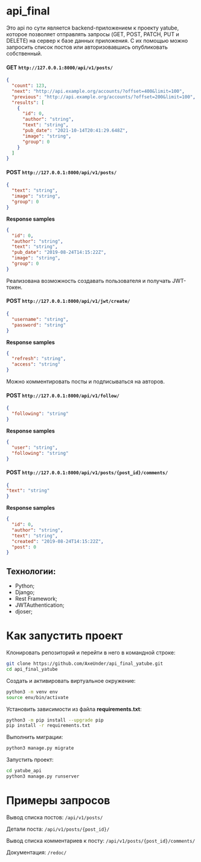 # api_final

Это api по сути является backend-приложением к проекту yatube, которое позволяет отправлять запросы (GET, POST, PATCH, PUT и DELETE) на сервер к базе данных приложения. С их помощью можно запросить список постов или авторизовавшись опубликовать собственный.
#### GET `http://127.0.0.1:8000/api/v1/posts/`
```json
{
  "count": 123,
  "next": "http://api.example.org/accounts/?offset=400&limit=100",
  "previous": "http://api.example.org/accounts/?offset=200&limit=100",
  "results": [
    {
      "id": 0,
      "author": "string",
      "text": "string",
      "pub_date": "2021-10-14T20:41:29.648Z",
      "image": "string",
      "group": 0
    }
  ]
}
```
#### POST `http://127.0.0.1:8000/api/v1/posts/`
```json
{
  "text": "string",
  "image": "string",
  "group": 0
}
```
**Response samples**
```json
{
  "id": 0,
  "author": "string",
  "text": "string",
  "pub_date": "2019-08-24T14:15:22Z",
  "image": "string",
  "group": 0
}
```
Реализована возможность создавать пользователя и получать JWT-токен.
#### POST `http://127.0.0.1:8000/api/v1/jwt/create/`
```json
{
  "username": "string",
  "password": "string"
}
```
**Response samples**
```json
{
  "refresh": "string",
  "access": "string"
}
```
Можно комментировать посты и подписываться на авторов.
#### POST `http://127.0.0.1:8000/api/v1/follow/`
```json
{
  "following": "string"
}
```
**Response samples**
```json
{
  "user": "string",
  "following": "string"
}
```
#### POST `http://127.0.0.1:8000/api/v1/posts/{post_id}/comments/`
```json
{
"text": "string"
}
```
**Response samples**
```json
{
  "id": 0,
  "author": "string",
  "text": "string",
  "created": "2019-08-24T14:15:22Z",
  "post": 0
}
```

## Технологии:

- Python;
- Django;
- Rest Framework;
- JWTAuthentication;
- djoser;


# Как запустить проект

Клонировать репозиторий и перейти в него в командной строке:
```bash
git clone https://github.com/AxeUnder/api_final_yatube.git
cd api_final_yatube
```

Cоздать и активировать виртуальное окружение:
```bash
python3 -m venv env
source env/bin/activate
```

Установить зависимости из файла **requirements.txt**:
```bash
python3 -m pip install --upgrade pip
pip install -r requirements.txt
```

Выполнить миграции:
```bash
python3 manage.py migrate
```

Запустить проект:
```bash
cd yatube_api
python3 manage.py runserver
```


# Примеры запросов

Вывод списка постов:
`/api/v1/posts/`

Детали поста:
`/api/v1/posts/{post_id}/`

Вывод списка комментариев к посту:
`/api/v1/posts/{post_id}/comments/`

Документация:
`/redoc/`
